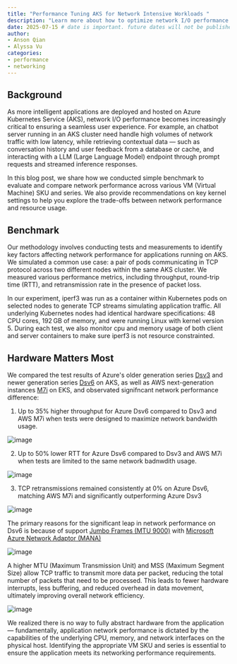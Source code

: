 ```yaml
---
title: "Performance Tuning AKS for Network Intensive Workloads "
description: "Learn more about how to optimize network I/O performance on AKS nodes through benchmark and comparison."
date: 2025-07-15 # date is important. future dates will not be published
author:
- Anson Qian
- Alyssa Vu
categories:
- performance
- networking
---
```


## Background

As more intelligent applications are deployed and hosted on Azure Kubernetes Service (AKS), network I/O performance becomes increasingly critical to ensuring a seamless user experience. For example, an chatbot server running in an AKS cluster need handle high volumes of network traffic with low latency, while retrieving contextual data — such as conversation history and user feedback from a database or cache, and interacting with a LLM (Large Language Model) endpoint through prompt requests and streamed inference responses.

In this blog post, we share how we conducted simple benchmark to evaluate and compare network performance across various VM (Virtual Machine) SKU and series. We also provide recommendations on key kernel settings to help you explore the trade-offs between network performance and resource usage.

## Benchmark
Our methodology involves conducting tests and measurements to identify key factors affecting network performance for applications running on AKS. We simulated a common use case: a pair of pods communicating in TCP protocol across two different nodes within the same AKS cluster. We measured various performance metrics, including throughput, round-trip time (RTT), and retransmission rate in the presence of packet loss.

In our experiment, iperf3 was run as a container within Kubernetes pods on selected nodes to generate TCP streams simulating application traffic. All underlying Kubernetes nodes had identical hardware specifications: 48 CPU cores, 192 GB of memory, and were running Linux with kernel version 5. During each test, we also monitor cpu and memory usage of both client and server containers to make sure iperf3 is not resource constrainted.

## Hardware Matters Most

We compared the test results of Azure's older generation series [Dsv3](https://learn.microsoft.com/en-us/azure/virtual-machines/sizes/general-purpose/dsv3-series?tabs=sizebasic) and newer generation series [Dsv6](https://learn.microsoft.com/en-us/azure/virtual-machines/sizes/general-purpose/dsv6-series?tabs=sizebasic) on AKS, as well as AWS next-generation instances [M7i](https://aws.amazon.com/ec2/instance-types/m7i/) on EKS, and observated signifncant network performance difference:

1. Up to 35% higher throughput for Azure Dsv6 compared to Dsv3 and AWS M7i when tests were designed to maximize network bandwidth usage.

![image](/assets/images/network-perf-aks/single_stream_throughput.png)

2. Up to 50% lower RTT for Azure Dsv6 compared to Dsv3 and AWS M7i when tests are limited to the same network badnwdith usage.

![image](/assets/images/network-perf-aks/single_stream_rtt.png)

3. TCP retransmissions remained consistently at 0% on Azure Dsv6, matching AWS M7i and significantly outperforming Azure Dsv3

![image](/assets/images/network-perf-aks/single_stream_retransmits.png)

The primary reasons for the significant leap in network performance on Dsv6 is because of support [Jumbo Frames (MTU 9000)](https://learn.microsoft.com/en-us/azure/virtual-network/how-to-virtual-machine-mtu?tabs=linux) with [Microsoft Azure Network Adaptor (MANA)](https://learn.microsoft.com/en-us/azure/virtual-network/accelerated-networking-mana-overview)


![image](/assets/images/network-perf-aks/mtu.png)

A higher MTU (Maximum Transmission Unit) and MSS (Maximum Segment Size) allow TCP traffic to transmit more data per packet, reducing the total number of packets that need to be processed. This leads to fewer hardware interrupts, less buffering, and reduced overhead in data movement, ultimately improving overall network efficiency.

![image](/assets/images/network-perf-aks/cpu_usage.png)

We realized there is no way to fully abstract hardware from the application — fundamentally, application network performance is dictated by the capabilities of the underlying CPU, memory, and network interfaces on the physical host. Identifying the appropriate VM SKU and series is essential to ensure the application meets its networking performance requirements.
